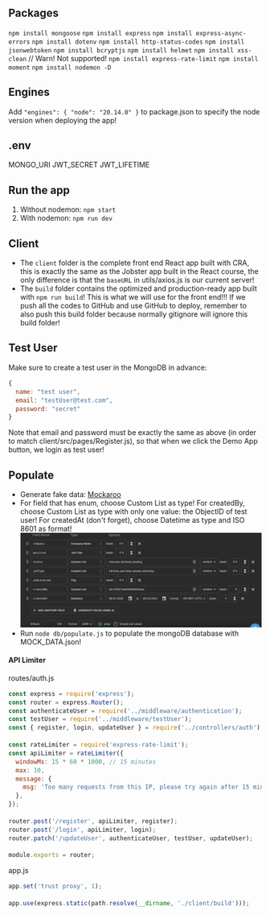 ## Packages
`npm install mongoose`
`npm install express`
`npm install express-async-errors`
`npm install dotenv`
`npm install http-status-codes`
`npm install jsonwebtoken`
`npm install bcryptjs`
`npm install helmet`
`npm install xss-clean` // Warn! Not supported!
`npm install express-rate-limit`
`npm install moment`
`npm install nodemon -D`

## Engines
Add `"engines": { "node": "20.14.0" }` to package.json to specify the node version when deploying the app!

## .env
MONGO_URI
JWT_SECRET
JWT_LIFETIME

## Run the app
1. Without nodemon: `npm start`
2. With nodemon: `npm run dev`

## Client
- The `client` folder is the complete front end React app built with CRA, this is exactly the same as the Jobster app built in the React course, the only difference is that the `baseURL` in utils/axios.js is our current server!
- The `build` folder contains the optimized and production-ready app built with `npm run build`! This is what we will use for the front end!!! If we push all the codes to GitHub and use GitHub to deploy, remember to also push this build folder because normally gitignore will ignore this build folder!

## Test User
Make sure to create a test user in the MongoDB in advance: 
```js
{
  name: "test user",
  email: "testUser@test.com",
  password: "secret"
}
```
Note that email and password must be exactly the same as above (in order to match client/src/pages/Register.js), so that when we click the Demo App button, we login as test user!

## Populate
- Generate fake data: [Mockaroo](https://www.mockaroo.com/)
- For field that has enum, choose Custom List as type! For createdBy, choose Custom List as type with only one value: the ObjectID of test user! For createdAt (don't forget), choose Datetime as type and ISO 8601 as format!
![configuration](image.png)
- Run `node db/populate.js` to populate the mongoDB database with MOCK_DATA.json!




#### API Limiter

routes/auth.js

```js
const express = require('express');
const router = express.Router();
const authenticateUser = require('../middleware/authentication');
const testUser = require('../middleware/testUser');
const { register, login, updateUser } = require('../controllers/auth');

const rateLimiter = require('express-rate-limit');
const apiLimiter = rateLimiter({
  windowMs: 15 * 60 * 1000, // 15 minutes
  max: 10,
  message: {
    msg: 'Too many requests from this IP, please try again after 15 minutes',
  },
});

router.post('/register', apiLimiter, register);
router.post('/login', apiLimiter, login);
router.patch('/updateUser', authenticateUser, testUser, updateUser);

module.exports = router;
```

app.js

```js
app.set('trust proxy', 1);

app.use(express.static(path.resolve(__dirname, './client/build')));
```


